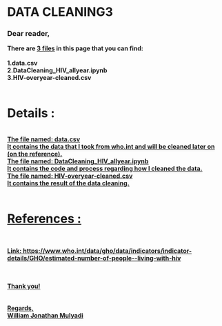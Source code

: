 <b><h1>DATA CLEANING3</h1></b>
<h3><b>Dear reader,</h3>

There are <u>3 files</u> in this page that you can find:<br><br>
1.data.csv<br>
2.DataCleaning_HIV_allyear.ipynb<br>
3.HIV-overyear-cleaned.csv<br>
<br>

<h1>Details :</h1><br>
<u>The file named: data.csv<br><u> 
It contains the data that I took from who.int and will be cleaned later on (on the reference).<br>
<u>The file named: DataCleaning_HIV_allyear.ipynb<br></u> 
It contains the code and process regarding how I cleaned the data.<br>
<u>The file named: HIV-overyear-cleaned.csv<br></u> 
It contains the result of the data cleaning.<br>
<br>
<h1>References :</h1><br>

Link: https://www.who.int/data/gho/data/indicators/indicator-details/GHO/estimated-number-of-people--living-with-hiv
  
  
<br><br>
Thank you!<br>
<br><br>
Regards,<br>
William Jonathan Mulyadi
